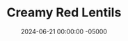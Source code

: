 ---
layout: post
title:  "Creamy Red Lentils"
date:   2024-06-21 00:00:00 -05000
categories: 
- Recipes
- Archive
permalink: /recipes/red-lentils
image: /assets/Food/Meatless/Lentils/lentils.jpg
ing: lentils-ing
facts: lentils-facts
section1: 
start2: 
section2: 
start3: 
section3: 
start4: 
section4: 
start5: 
section5: 
Prep: 20
Rest: 
Cook: 30
Source1: https://itsavegworldafterall.com/how-to-cook-red-lentils/#recipe
Source2: 
whisk: https://s.samsungfood.com/tWToI
tags: 
- lentils
- red lentils
- split red lentils
- stovetop
- boil
- simmer
- bouillon
- chicken bouillon
- broth
- side
- carb
- protein
- fiber
Description: Red lentils are a fantastic addition to your diet. They're a great side carb source that is also high in protein and fiber. Red split lentils are just as easy to cook as rice, take a fraction of the time, and are healthier. And they're not that much more expensive too. I got a 1 lb bag for $1.50, and normally brown rice runs me $1 per lb.
Instructions: 
- Using a fine mesh strainer, rinse the lentils under cold water, removing any pebbles or discolored pieces. Transfer to a small pot with water and bouillon powder<br><br>

- Cover and bring to a boil. Keep covered, reduce heat to low to maintain a simmer, and cook for 5-8 minutes, stirring occasionally
---